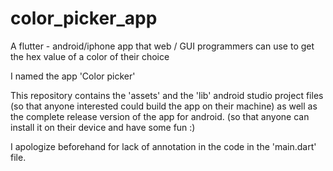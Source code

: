 # color_picker_app
A flutter -  android/iphone app that web / GUI programmers can use to get the hex value of a color of their choice

I named the app 'Color picker'

This repository contains the 'assets' and the 'lib' android studio project files (so that anyone interested could build the app on their machine)
as well as the complete release version of the app for android. (so that anyone can install it on their device and have some fun :)

I apologize beforehand for lack of annotation in the code in the 'main.dart' file.
